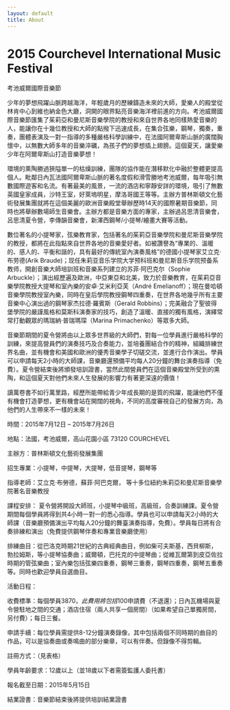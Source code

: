 ```yaml
---
layout: default
title: About
---
```

# 2015 Courchevel International Music Festival
考池威爾國際音樂節



少年的夢想飛躍山脈跨越海洋，年輕歲月的歷練鑄造未來的大師，愛樂人的殿堂從林肯中心到維也納金色大廳，洞開的眼界點亮音樂海洋裡前進的方向。考池威爾國際音樂節匯集了茱莉亞和曼尼斯音樂學院的教授和來自世界各地同樣熱愛音樂的人，能讓你在十幾位教授和大師的點撥下迅速成長，在集合弦樂，鋼琴，獨奏，重奏，團體表演及一對一指導的多種嚴格科學訓練中，在法國阿爾卑斯山脈的廣闊胸懷中，以無數大師多年的音樂淬礪，為孩子們的夢想插上翅膀。這個夏天，讓愛樂少年在阿爾卑斯山打造音樂夢想！

環境的熏陶勝過狹隘單一的枯燥訓練，團隊的協作能在潛移默化中融於整體更提高個人。毗鄰日內瓦法國阿爾卑斯山脈的著名度假和滑雪勝地考池威爾，每年吸引無數國際遊客和名流。有著最美的風景，一流的酒店和寧靜安詳的環境，吸引了無數英國皇家成員，沙特王室，好萊塢明星，摩洛哥國王等等。主辦方普林斯頓文化藝術發展集團就將在這個美麗的歐洲音樂殿堂舉辦歷時14天的國際暑期音樂節，同時也將舉辦數場師生音樂會。主辦方都是音樂方面的專家，主辦過呂思清音樂會，呂思清夏令營，李傳韻音樂會，新澤西鋼琴/小提琴/繪畫大賽等活動。

數位著名的小提琴家，弦樂教育家，包括著名的茱莉亞音樂學院和曼尼斯音樂學院的教授，都將在此指點來自世界各地的音樂愛好者。如被讚譽為“專業的、溫暖的、感人的、平衡和諧的，具有最好的傳統室內演奏風格”的德國小提琴家艾立克·布劳德(Arik Braude)；现任朱莉亚音乐学院大学预科班和曼尼斯音乐学院预备系教师，開創音樂大師培訓班和音樂系列建立的苏菲·阿巴克尔（Sophie Arbuckle）；演出經歷遍及歐洲，中亞東亞和北美，致力於音樂教育，在茱莉亞音樂學院教授大提琴和室內樂的安卓·艾米利亞芙（André Emelianoff）；現在曼哈頓音樂學院教授室內樂，同時在皇后學院教授鋼琴四重奏，在世界各地幾乎所有主要音樂中心演出過的鋼琴家杰拉德·羅賓斯（Gerald Robbins）；完美融合了聖彼得堡學院的嚴謹風格和莫斯科演奏家的技巧，創造了溫暖、直接的獨有風格，演繹常常打動觀眾的瑪瑞納·普瑞瑪琛（Marina Primachenko）等眾多大師。

音樂節期間的夏令營將由以上眾多世界級的大師們，對每一位學員進行嚴格科學的訓練，來提高營員們的演奏技巧及合奏能力，並培養團結合作的精神，組織排練世界名曲，並有機會和美國和歐洲的優秀音樂學子切磋交流，並進行合作演出。學員可以申請每天2小時的大師課，音樂廳還預備平均每人20分鐘的舞台演奏指導（免費）。夏令營結束後將頒發培訓證書，當然此間營員們在這個音樂殿堂所受到的熏陶，和這個夏天對他們未來人生發展的影響力有著更深遠的價值！

讀萬卷書不如行萬里路，經歷所能帶給青少年成長期的是質的飛躍，能讓他們不僅有機會打造夢想，更有機會站在開闊的視角，不同的高度審視自己的發展方向，為他們的人生帶來不一樣的未來！

 


時間：2015年7月12日 – 2015年7月26日

地點：法國，考池威爾，高山花園小區 73120 COURCHEVEL

主辦方：普林斯頓文化藝術發展集團

招生專業：小提琴，中提琴，大提琴，低音提琴，鋼琴等

指導老師：艾立克·布勞德，蘇菲·阿巴克爾， 等十多位紐約朱莉亞和曼尼斯音樂學院著名音樂教授

課程安排：
夏令營將開設大師班，小提琴中級班，高級班，合奏訓練課。夏令營期間每個學員將得到共4小時一對一的悉心指導。學員也可以申請每天2小時的大師課（音樂廳預備演出平均每人20分鐘的舞臺演奏指導，免費）。學員每日將有合奏排練和演出（免費提供鋼琴伴奏和專業音樂廳使用）

排練曲目：從巴洛克時期21世紀的古典經典曲目，例如柴可夫斯基，西貝柳斯，勃拉姆斯，等小提琴協奏曲；威爾頓，巴托克的中提琴曲；從維瓦爾第到皮亞佐拉時期的管弦樂曲；室內樂包括弦樂四重奏，鋼琴三重奏，鋼琴四重奏，鋼琴五重奏等。同時也歡迎學員自選曲目。

活動日程：

收費標準：每個學員$3870，此費用將包括$100申請費（不退還）；日內瓦機場與夏令營駐地之間的交通；酒店住宿（兩人共享一個房間）（如果希望自己單獨房間，另付費）；每日三餐。

申請手續：每位學員需提供8-12分鐘演奏錄像，其中包括兩個不同時期的曲目的作品，可以是協奏曲或奏鳴曲的部分樂章，可以有伴奏。但錄像不得剪輯。

註冊方式：（見表格）

學員年齡要求：12歲以上（並18歲以下者需簽監護人委托書）

報名截至日期：2015年5月15日

結業證書：音樂節結束後將提供培訓結業證書

